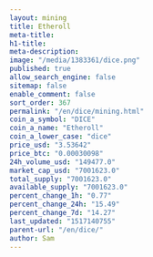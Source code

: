 ```yaml
---
layout: mining
title: Etheroll
meta-title: 
h1-title: 
meta-description: 
image: "/media/1383361/dice.png"
published: true
allow_search_engine: false
sitemap: false
enable_comment: false
sort_order: 367
permalink: "/en/dice/mining.html"
coin_a_symbol: "DICE"
coin_a_name: "Etheroll"
coin_a_lower_case: "dice"
price_usd: "3.53642"
price_btc: "0.00030098"
24h_volume_usd: "149477.0"
market_cap_usd: "7001623.0"
total_supply: "7001623.0"
available_supply: "7001623.0"
percent_change_1h: "0.77"
percent_change_24h: "15.49"
percent_change_7d: "14.27"
last_updated: "1517140755"
parent-url: "/en/dice/"
author: Sam
---
```


